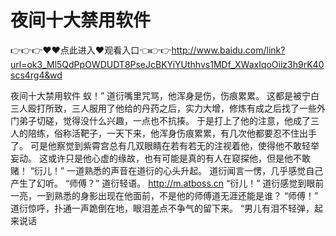 # 夜间十大禁用软件

👉👉👉♥♥点此进入♥观看入口👈👉👉http://www.baidu.com/link?url=ok3_Ml5QdPpOWDUDT8PseJcBKYiYUthhvs1MDf_XWaxIqoOiiz3h9rK40scs4rg4&wd

夜间十大禁用软件
蚁！”
    道衍嘴里咒骂，他浑身是伤，伤痕累累。
    这都是被宁白三人殴打所致，三人服用了他给的丹药之后，实力大增，修炼有成之后找了一些外门弟子切磋，觉得没什么兴趣，一点也不抗揍。
    于是打上了他的注意，他成了三人的陪练，俗称活靶子，一天下来，他浑身伤痕累累，有几次他都要忍不住出手了。
    可是他察觉到紫霄宫总有几双眼睛在若有若无的注视着他，使得他不敢轻举妄动。
    这或许只是他心虚的缘故，也有可能是真的有人在窥探他，但是他不敢赌！
    “衍儿！”
    一道熟悉的声音在道衍的心头升起。
    道衍闻言一愣，几乎感觉自己产生了幻听。
    “师傅？”
    道衍轻语。
    http://m.atboss.cn
    “衍儿！”
    道衍感觉到眼前一亮，一到熟悉的身影出现在他面前，不是他的师傅道无涯还能是谁？
    “师傅！”
    道衍惊呼，扑通一声跪倒在地，眼泪差点不争气的留下来。
    “男儿有泪不轻弹，起来说话
